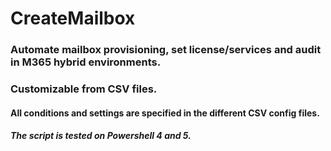 # CreateMailbox
### Automate mailbox provisioning, set license/services and audit in M365 hybrid environments.
### Customizable from CSV files.

#### All conditions and settings are specified in the different CSV config files.
#### <em>The script is tested on Powershell 4 and 5.</em>



              
